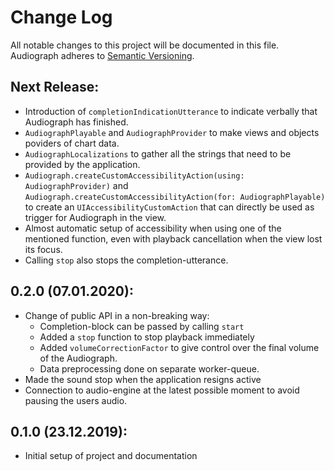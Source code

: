 # Change Log
All notable changes to this project will be documented in this file.
Audiograph adheres to [Semantic Versioning](http://semver.org/).

## Next Release:
- Introduction of `completionIndicationUtterance` to indicate verbally that Audiograph has finished. 
- `AudiographPlayable` and `AudiographProvider` to make views and objects poviders of chart data.
- `AudiographLocalizations` to gather all the strings that need to be provided by the application.
- `Audiograph.createCustomAccessibilityAction(using: AudiographProvider)` and  `Audiograph.createCustomAccessibilityAction(for: AudiographPlayable)` to create an `UIAccessibilityCustomAction` that can directly be used as trigger for Audiograph in the view.
- Almost automatic setup of accessibility when using one of the mentioned function, even with playback cancellation when the view lost its focus.
- Calling `stop` also stops the completion-utterance.

## 0.2.0 (07.01.2020):
- Change of public API in a non-breaking way: 
    - Completion-block can be passed by calling `start`
    - Added a `stop` function to stop playback immediately
    - Added `volumeCorrectionFactor` to give control over the final volume of the Audiograph.
    - Data preprocessing done on separate worker-queue.
- Made the sound stop when the application resigns active
- Connection to audio-engine at the latest possible moment to avoid pausing the users audio.
    
## 0.1.0 (23.12.2019):
- Initial setup of project and documentation
